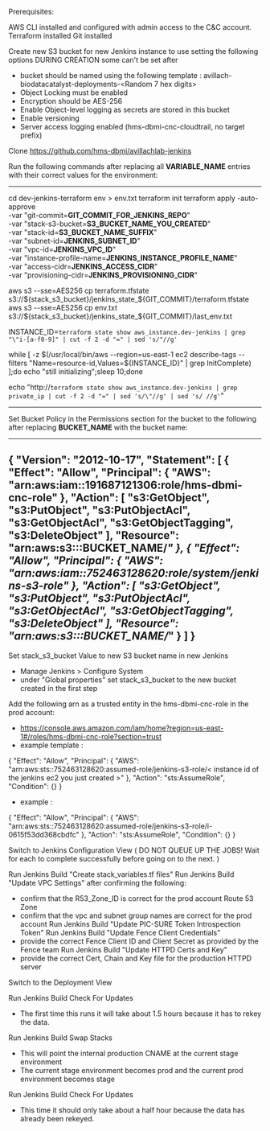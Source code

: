 Prerequisites:

AWS CLI installed and configured with admin access to the C&C account.
Terraform installed
Git installed


Create new S3 bucket for new Jenkins instance to use setting the following options DURING CREATION some can't be set after
   - bucket should be named using the following template : avillach-biodatacatalyst-deployments-<Random 7 hex digits>
   - Object Locking must be enabled
   - Encryption should be AES-256
   - Enable Object-level logging as secrets are stored in this bucket
   - Enable versioning
   - Server access logging enabled (hms-dbmi-cnc-cloudtrail, no target prefix)

Clone https://github.com/hms-dbmi/avillachlab-jenkins

Run the following commands after replacing all __VARIABLE_NAME__ entries with their correct values for the environment:

-----------------------------------------------------

cd dev-jenkins-terraform
env > env.txt
terraform init
terraform apply -auto-approve \
-var "git-commit=__GIT_COMMIT_FOR_JENKINS_REPO__" \
-var "stack-s3-bucket=__S3_BUCKET_NAME_YOU_CREATED__" \
-var "stack-id=__S3_BUCKET_NAME_SUFFIX__" \
-var "subnet-id=__JENKINS_SUBNET_ID__" \
-var "vpc-id=__JENKINS_VPC_ID__" \
-var "instance-profile-name=__JENKINS_INSTANCE_PROFILE_NAME__" \
-var "access-cidr=__JENKINS_ACCESS_CIDR__" \
-var "provisioning-cidr=__JENKINS_PROVISIONING_CIDR__"

aws s3 --sse=AES256 cp terraform.tfstate s3://${stack_s3_bucket}/jenkins_state_${GIT_COMMIT}/terraform.tfstate 
aws s3 --sse=AES256 cp env.txt s3://${stack_s3_bucket}/jenkins_state_${GIT_COMMIT}/last_env.txt

INSTANCE_ID=`terraform state show aws_instance.dev-jenkins | grep "\"i-[a-f0-9]" | cut -f 2 -d "=" | sed 's/"//g'`

while [ -z $(/usr/local/bin/aws --region=us-east-1 ec2 describe-tags --filters "Name=resource-id,Values=${INSTANCE_ID}" | grep InitComplete) ];do echo "still initializing";sleep 10;done

echo "http://`terraform state show aws_instance.dev-jenkins | grep private_ip | cut -f 2 -d "=" | sed 's/\"//g' | sed 's/ //g'`"

-----------------------------------------------------

Set Bucket Policy in the Permissions section for the bucket to the following after replacing __BUCKET_NAME__ with the bucket name:

-----------------------------------------------------
{
    "Version": "2012-10-17",
    "Statement": [
        {
            "Effect": "Allow",
            "Principal": {
                "AWS": "arn:aws:iam::191687121306:role/hms-dbmi-cnc-role"
            },
            "Action": [
                "s3:GetObject",
                "s3:PutObject",
                "s3:PutObjectAcl",
                "s3:GetObjectAcl",
                "s3:GetObjectTagging",
                "s3:DeleteObject"
            ],
            "Resource": "arn:aws:s3:::__BUCKET_NAME__/*"
        },
        {
            "Effect": "Allow",
            "Principal": {
                "AWS": "arn:aws:iam::752463128620:role/system/jenkins-s3-role"
            },
            "Action": [
                "s3:GetObject",
                "s3:PutObject",
                "s3:PutObjectAcl",
                "s3:GetObjectAcl",
                "s3:GetObjectTagging",
                "s3:DeleteObject"
            ],
            "Resource": "arn:aws:s3:::__BUCKET_NAME__/*"
        }
    ]
}
-----------------------------------------------------



Set stack_s3_bucket Value to new S3 bucket name in new Jenkins
   - Manage Jenkins > Configure System
   - under "Global properties" set stack_s3_bucket to the new bucket created in the first step

Add the following arn as a trusted entity in the hms-dbmi-cnc-role in the prod account:
   - https://console.aws.amazon.com/iam/home?region=us-east-1#/roles/hms-dbmi-cnc-role?section=trust
   - example template : 

   {
      "Effect": "Allow",
      "Principal": {
        "AWS": "arn:aws:sts::752463128620:assumed-role/jenkins-s3-role/< instance id of the jenkins ec2 you just created >"
      },
      "Action": "sts:AssumeRole",
      "Condition": {}
    }

   - example : 

   {
      "Effect": "Allow",
      "Principal": {
        "AWS": "arn:aws:sts::752463128620:assumed-role/jenkins-s3-role/i-0615f53dd368cbdfc"
      },
      "Action": "sts:AssumeRole",
      "Condition": {}
    }

Switch to Jenkins Configuration View ( DO NOT QUEUE UP THE JOBS! Wait for each to complete successfully before going on to the next. )

Run Jenkins Build "Create stack_variables.tf files"
Run Jenkins Build "Update VPC Settings" after confirming the following:
   - confirm that the R53_Zone_ID is correct for the prod account Route 53 Zone
   - confirm that the vpc and subnet group names are correct for the prod account
Run Jenkins Build "Update PIC-SURE Token Introspection Token"
Run Jenkins Build "Update Fence Client Credentials"
   - provide the correct Fence Client ID and Client Secret as provided by the Fence team
Run Jenkins Build "Update HTTPD Certs and Key"
   - provide the correct Cert, Chain and Key file for the production HTTPD server


Switch to the Deployment View

Run Jenkins Build Check For Updates
   - The first time this runs it will take about 1.5 hours because it has to rekey the data.

Run Jenkins Build Swap Stacks
   - This will point the internal production CNAME at the current stage environment
   - The current stage environment becomes prod and the current prod environment becomes stage

Run Jenkins Build Check For Updates
   - This time it should only take about a half hour because the data has already been rekeyed.





